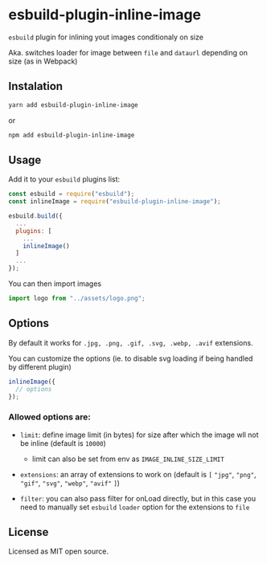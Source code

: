 # esbuild-plugin-inline-image

`esbuild` plugin for inlining yout images conditionaly on size

Aka. switches loader for image between `file` and `dataurl` depending on size (as in Webpack)

## Instalation
```sh
yarn add esbuild-plugin-inline-image
```
or
```sh
npm add esbuild-plugin-inline-image
```

## Usage

Add it to your `esbuild` plugins list:

```js
const esbuild = require("esbuild");
const inlineImage = require("esbuild-plugin-inline-image");

esbuild.build({
  ...
  plugins: [
    ...
    inlineImage()
  ]
  ...
});
```

You can then import images

```js
import logo from "../assets/logo.png";
```

## Options

By default it works for `.jpg, .png, .gif, .svg, .webp, .avif` extensions.

You can customize the options (ie. to disable svg loading if being handled by different plugin)

```js
inlineImage({
  // options
});
```
### Allowed options are:

- `limit`: define image limit (in bytes) for size after which the image wll not be inline (default is `10000`)

  - limit can also be set from env as `IMAGE_INLINE_SIZE_LIMIT`

- `extensions`: an array of extensions to work on (default is `[` `"jpg"`, `"png"`, `"gif"`, `"svg"`, `"webp"`, `"avif"` `]`)
- `filter`: you can also pass filter for onLoad directly, but in this case you need to manually set `esbuild` `loader` option for the extensions to `file`

## License

Licensed as MIT open source.
